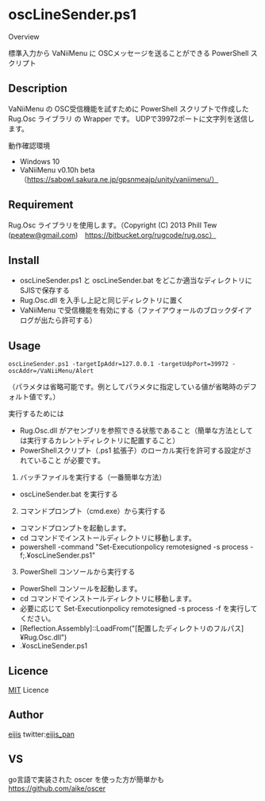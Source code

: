 oscLineSender.ps1
====

Overview

標準入力から VaNiiMenu に OSCメッセージを送ることができる PowerShell スクリプト

## Description

VaNiiMenu の OSC受信機能を試すために PowerShell スクリプトで作成した Rug.Osc ライブラリ の Wrapper です。
UDPで39972ポートに文字列を送信します。

動作確認環境
- Windows 10
- VaNiiMenu v0.10h beta（https://sabowl.sakura.ne.jp/gpsnmeajp/unity/vaniimenu/）

## Requirement

Rug.Osc ライブラリを使用します。（Copyright (C) 2013 Phill Tew (peatew@gmail.com)　https://bitbucket.org/rugcode/rug.osc）

## Install

- oscLineSender.ps1 と oscLineSender.bat をどこか適当なディレクトリにSJISで保存する
- Rug.Osc.dll を入手し上記と同じディレクトリに置く
- VaNiiMenu で受信機能を有効にする（ファイアウォールのブロックダイアログが出たら許可する）

## Usage

```
oscLineSender.ps1 -targetIpAddr=127.0.0.1 -targetUdpPort=39972 -oscAddr=/VaNiiMenu/Alert
```
（パラメタは省略可能です。例としてパラメタに指定している値が省略時のデフォルト値です。）

実行するためには
- Rug.Osc.dll がアセンブリを参照できる状態であること（簡単な方法としては実行するカレントディレクトリに配置すること）
- PowerShellスクリプト（.ps1 拡張子）のローカル実行を許可する設定がされていること
が必要です。

1. バッチファイルを実行する（一番簡単な方法）
- oscLineSender.bat を実行する

2. コマンドプロンプト（cmd.exe）から実行する
- コマンドプロンプトを起動します。
- cd コマンドでインストールディレクトリに移動します。
- powershell -command "Set-Executionpolicy remotesigned -s process -f;.¥oscLineSender.ps1"

3. PowerShell コンソールから実行する
- PowerShell コンソールを起動します。
- cd コマンドでインストールディレクトリに移動します。
- 必要に応じて Set-Executionpolicy remotesigned -s process -f を実行してください。
- \[Reflection.Assembly]::LoadFrom("[配置したディレクトリのフルパス]¥Rug.Osc.dll")
- .¥oscLineSender.ps1

## Licence

[MIT](https://github.com/eijis-pan/tkchVrcVaNiiUtils/LICENCE.txt) Licence

## Author

[eijis](https://github.com/eijis-pan) twitter:[eijis_pan](https://twitter.com/eijis_pan)

## VS

go言語で実装された oscer を使った方が簡単かも
https://github.com/aike/oscer

